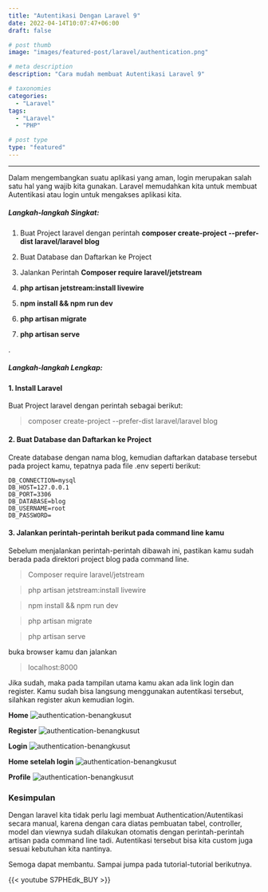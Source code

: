 ```yaml
---
title: "Autentikasi Dengan Laravel 9"
date: 2022-04-14T10:07:47+06:00
draft: false

# post thumb
image: "images/featured-post/laravel/authentication.png"

# meta description
description: "Cara mudah membuat Autentikasi Laravel 9"

# taxonomies
categories:
  - "Laravel"
tags:
  - "Laravel"
  - "PHP"

# post type
type: "featured"
---
```


<hr>

Dalam mengembangkan suatu aplikasi yang aman, login merupakan salah satu hal yang wajib kita gunakan. Laravel memudahkan kita untuk membuat Autentikasi atau login untuk mengakses aplikasi kita. 

##### Langkah-langkah Singkat:

1. Buat Project laravel dengan perintah
**composer create-project --prefer-dist laravel/laravel blog**

2. Buat Database dan Daftarkan ke Project
3. Jalankan Perintah
**Composer require laravel/jetstream**
4. **php artisan jetstream:install livewire**
5. **npm install && npm run dev**
6. **php artisan migrate**
7. **php artisan serve**

.

##### Langkah-langkah Lengkap:
#### 1. Install Laravel
Buat Project laravel dengan perintah sebagai berikut:

> composer create-project --prefer-dist laravel/laravel blog

#### 2. Buat Database dan Daftarkan ke Project
Create database dengan nama blog, kemudian daftarkan database tersebut pada project kamu, tepatnya pada file .env seperti berikut:

```
DB_CONNECTION=mysql
DB_HOST=127.0.0.1
DB_PORT=3306
DB_DATABASE=blog
DB_USERNAME=root
DB_PASSWORD=
```

#### 3. Jalankan perintah-perintah berikut pada command line kamu
Sebelum menjalankan perintah-perintah dibawah ini, pastikan kamu sudah berada pada direktori project blog pada command line.

> Composer require laravel/jetstream

> php artisan jetstream:install livewire

> npm install && npm run dev

> php artisan migrate

> php artisan serve

buka browser kamu dan jalankan 

> localhost:8000

Jika sudah, maka pada tampilan utama kamu akan ada link login dan register. Kamu sudah bisa langsung menggunakan autentikasi tersebut, silahkan register akun kemudian login.

**Home**
![authentication-benangkusut](../../images/post/auth-home.png)

**Register**
![authentication-benangkusut](../../images/post/auth-register.png)

**Login**
![authentication-benangkusut](../../images/post/auth-login.png)

**Home setelah login**
![authentication-benangkusut](../../images/post/auth-home-after-login.png)

**Profile**
![authentication-benangkusut](../../images/post/auth-profile.png)

### Kesimpulan
Dengan laravel kita tidak perlu lagi membuat Authentication/Autentikasi secara manual, karena dengan cara diatas pembuatan tabel, controller, model dan viewnya sudah dilakukan otomatis dengan perintah-perintah artisan pada command line tadi. Autentikasi tersebut bisa kita custom juga sesuai kebutuhan kita nantinya.

Semoga dapat membantu. Sampai jumpa pada tutorial-tutorial berikutnya.


{{< youtube S7PHEdk_BUY >}}